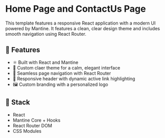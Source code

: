 # Home Page and ContactUs Page

This template features a responsive React application with a modern UI powered by Mantine. It features a clean, clear design theme and includes smooth navigation using React Router.

## 🚀 Features

- ⚛️ Built with React and Mantine
- 🎨 Custom claer theme for a calm, elegant interface
- 🔗 Seamless page navigation with React Router
- 📱 Responsive header with dynamic active link highlighting
- 🖼️ Custom branding with a personalized logo

## 🧱 Stack

- React
- Mantine Core + Hooks
- React Router DOM
- CSS Modules
